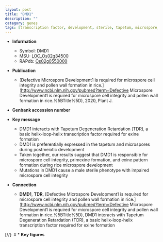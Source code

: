 ```yaml
---
layout: post
title: "DMD1"
description: ""
category: genes
tags: [transcription factor, development, sterile, tapetum, microspore, tapetum degeneration]
---
```


* **Information**  
    + Symbol: DMD1  
    + MSU: [LOC_Os02g34500](http://rice.uga.edu/cgi-bin/ORF_infopage.cgi?orf=LOC_Os02g34500)  
    + RAPdb: [Os02g0550000](http://rapdb.dna.affrc.go.jp/viewer/gbrowse_details/irgsp1?name=Os02g0550000)  

* **Publication**  
    + [Defective Microspore Development1 is required for microspore cell integrity and pollen wall formation in rice.](http://www.ncbi.nlm.nih.gov/pubmed?term=Defective Microspore Development1 is required for microspore cell integrity and pollen wall formation in rice.%5BTitle%5D), 2020, Plant J.

* **Genbank accession number**  

* **Key message**  
    + DMD1 interacts with Tapetum Degeneration Retardation (TDR), a basic helix-loop-helix transcription factor required for exine formation
    + DMD1 is preferentially expressed in the tapetum and microspores during postmeiotic development
    + Taken together, our results suggest that DMD1 is responsible for microspore cell integrity, primexine formation, and exine pattern formation during rice microspore development
    + Mutations in DMD1 cause a male sterile phenotype with impaired microspore cell integrity

* **Connection**  
    + __DMD1__, __TDR__, [Defective Microspore Development1 is required for microspore cell integrity and pollen wall formation in rice.](http://www.ncbi.nlm.nih.gov/pubmed?term=Defective Microspore Development1 is required for microspore cell integrity and pollen wall formation in rice.%5BTitle%5D),  DMD1 interacts with Tapetum Degeneration Retardation (TDR), a basic helix-loop-helix transcription factor required for exine formation

[//]: # * **Key figures**  


